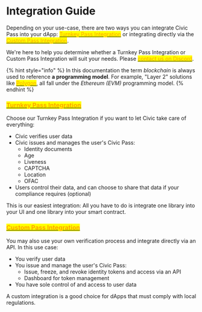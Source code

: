 # Integration Guide

Depending on your use-case, there are two ways you can integrate Civic Pass into your dApp: [<mark style="color:orange;">Turnkey Pass Integration</mark>](turnkey-integration/) or integrating directly via the [<mark style="color:orange;">Custom Pass Integration</mark>](./#custom-pass-integration).&#x20;

We're here to help you determine whether a Turnkey Pass Integration or Custom Pass Integration will suit your needs. Please [<mark style="color:orange;">contact us on Discord</mark>](https://discord.com/invite/MWmhXauJw8).

{% hint style="info" %}
In this documentation the term _blockchain_ is always used to reference **a programming model**. For example, "Layer 2" solutions like [<mark style="color:orange;">Polygon</mark>](https://polygon.io/), all fall under the _Ethereum (EVM)_ programming model.
{% endhint %}

### [<mark style="color:orange;">Turnkey Pass Integration</mark>](turnkey-integration/)

Choose our Turnkey Pass Integration if you want to let Civic take care of everything:

* Civic verifies user data
* Civic issues and manages the user's Civic Pass:
  * Identity documents
  * Age
  * Liveness
  * CAPTCHA
  * Location
  * OFAC
* Users control their data, and can choose to share that data if your compliance requires (optional)

This is our easiest integration: All you have to do is integrate one library into your UI and one library into your smart contract.

### [<mark style="color:orange;">Custom Pass Integration</mark>](custom-integration/)

You may also use your own verification process and integrate directly via an API. In this use case:

* You verify user data
* You issue and manage the user's Civic Pass:
  * Issue, freeze, and revoke identity tokens and access via an API
  * Dashboard for token management
* You have sole control of and access to user data

A custom integration is a good choice for dApps that must comply with local regulations.
